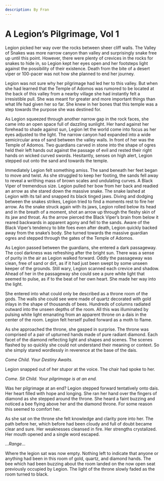 ```yaml
---
description: By Fran
---
```


# A Legion’s Pilgrimage, Vol 1

Legion picked her way over the rocks between sheer cliff walls. The Valley of Snakes was more narrow canyon than valley and surprisingly snake free up until this point. However, there were plenty of crevices in the rocks for snakes to hide in, so Legion kept her eyes open and her footsteps light against the possibility of their existence. Death from the bite of a desert viper or 100-pacer was not how she planned to end her journey.

Legion was not sure why her pilgrimage had led her to this valley. But when she had learned that the Temple of Adomos was rumored to be located at the back of this valley from a nearby village she had instantly felt a irresistible pull. She was meant for greater and more important things than what life had given her so far. She knew in her bones that this temple was a step towards the purpose she was destined for.

As Legion squeezed through another narrow gap in the rock faces, she came into an open space full of dazzling sunlight. Her hand against her forehead to shade against sun, Legion let the world come into focus as her eyes adjusted to the light. The narrow canyon had expanded into a wide semicircular area of sand between the valley walls. In front of her was the Temple of Adomos. Two guardians carved in stone into the shape of ogres held their left hands out against the passage of evil and rested their right hands on wicked curved swords. Hesitantly, senses on high alert, Legion stepped out onto the sand and towards the temple.

Immediately Legion felt something amiss. The sand beneath her feet began to move and twist. As she struggled to keep her footing, the sands fell away to reveal a writhing mass of brown scales and undulating curves. A Black Viper of tremendous size. Legion pulled her bow from her back and readied an arrow as she stared down the massive snake. The snake lashed at Legion with its tail and snapped its black tinged jaws. Diving and dodging between the snakes strikes, Legion tried to find a moments rest to fire her arrow. As the snake struck again with its jaws, Legion rolled below its head and in the breath of a moment, shot an arrow up through the fleshy skin of its jaw and throat. As the arrow pierced the Black Viper’s brain from below it reared backwards in apparent agony and fell to the sands. Aware of the Black Viper’s tendency to bite foes even after death, Legion quickly backed away from the snake’s body. She turned towards the massive guardian ogres and stepped through the gates of the Temple of Adomos.

As Legion passed between the guardians, she entered a dark passageway. The cool darkness was refreshing after the bright sun. There was a sense of purity in the air as Legion walked forward. Oddly the passageway was clean, free of sand or dirt, as if it had just been swept by some unseen keeper of the grounds. Still wary, Legion scanned each crevice and shadow. Ahead of her in the passageway she could see a pure white light that seemed to pulse, as if to the beat of her own heart. She made her way into the light.

She entered into what could only be described as a throne room of the gods. The walls she could see were made of quartz decorated with gold inlays in the shape of thousands of bees. Hundreds of columns radiated outward into the unseen depths of the room. All this was illuminated by pulsing white light emanating from an apparent throne on a dais in the center of the room. Legion felt herself pulled forward as a moth to flame.&#x20;

As she approached the throne, she gasped in surprise. The throne was comprised of a pair of upturned hands made of pure radiant diamond. Each facet of the diamond reflecting light and shapes and scenes. The scenes flashed by so quickly she could not understand their meaning or context. So she simply stared wordlessly in reverence at the base of the dais.&#x20;

_Come Child. Your Destiny Awaits._&#x20;

Legion snapped out of her stupor at the voice. The chair had spoke to her.&#x20;

_Come. Sit Child. Your pilgrimage is at an end._&#x20;

Was her pilgrimage at an end? Legion stepped forward tentatively onto dais. Her heart filled with hope and longing. She ran her hand over the fingers of diamond as she stepped around the throne. She heard a faint buzzing and noticed a bee flying above her and the diamond throne. For some reason this seemed to comfort her.&#x20;

As she sat on the throne she felt knowledge and clarity pore into her. The path before her, which before had been cloudy and full of doubt became clear and sure. Her weaknesses cleansed in fire. Her strengths crystalized. Her mouth opened and a single word escaped.&#x20;

_…Range…_&#x20;

Where the legion sat was now empty. Nothing left to indicate that anyone or anything had been in this room of gold, quartz, and diamond hands. The bee which had been buzzing about the room landed on the now open seat previously occupied by Legion. The light of the throne slowly faded as the room turned to black.
